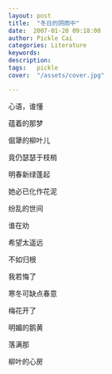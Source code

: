 ```yaml
---
layout: post  
title:  "冬日的阴雨中"
date:  2007-01-20 09:18:00
author: Pickle Cai  
categories: Literature  
keywords: 
description:   
tags:	pickle   
cover:  "/assets/cover.jpg"  

---
```


心语，谁懂

蕴着的那梦

倔犟的柳叶儿

竟仍瑟瑟于枝梢

明春新绿蓬起

她必已化作花泥 

纷乱的世间 

谁在劝

希望太遥远

不如归根

我若悔了

寒冬可缺点春意

梅花开了

明媚的鹅黄

落满那

柳叶的心房

		    


